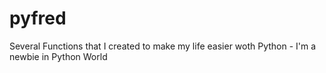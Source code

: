 # pyfred
Several Functions that I created to make my life easier woth Python - I'm a newbie in Python World
